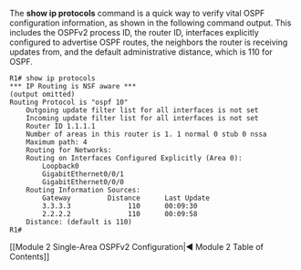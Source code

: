 The **show ip protocols** command is a quick way to verify vital OSPF configuration information, as shown in the following command output. This includes the OSPFv2 process ID, the router ID, interfaces explicitly configured to advertise OSPF routes, the neighbors the router is receiving updates from, and the default administrative distance, which is 110 for OSPF.

```
R1# show ip protocols
*** IP Routing is NSF aware ***
(output omitted)
Routing Protocol is "ospf 10"  
	Outgoing update filter list for all interfaces is not set  
	Incoming update filter list for all interfaces is not set  
	Router ID 1.1.1.1  
	Number of areas in this router is 1. 1 normal 0 stub 0 nssa  
	Maximum path: 4  
	Routing for Networks:  
	Routing on Interfaces Configured Explicitly (Area 0):    
		Loopback0    
		GigabitEthernet0/0/1    
		GigabitEthernet0/0/0  
	Routing Information Sources:    
		Gateway         Distance      Last Update    
		3.3.3.3              110      00:09:30    
		2.2.2.2              110      00:09:58  
	Distance: (default is 110)
R1#
```

[[Module 2 Single-Area OSPFv2 Configuration|◀ Module 2 Table of Contents]]